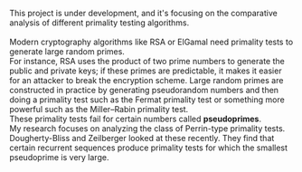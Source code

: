 This project is under development, and it's focusing on the comparative analysis of different primality testing algorithms.\
\
Modern cryptography algorithms like RSA or ElGamal need primality tests to generate large random primes.\
For instance, RSA uses the product of two prime numbers to generate the public and private keys; if these primes are predictable, it makes it easier for an attacker to break the encryption scheme. 
Large random primes are constructed in practice by generating pseudorandom numbers and then doing a primality test such as the Fermat primality test or something more powerful such as the Miller–Rabin primality test.\
These primality tests fail for certain numbers called **pseudoprimes**.\
My research focuses on analyzing the class of Perrin-type primality tests. Dougherty-Bliss and Zeilberger looked at these recently. They find that certain recurrent sequences produce primality tests for which the smallest pseudoprime is very large.
